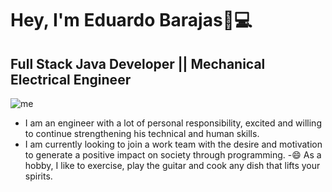 
# Hey, I'm Eduardo Barajas👋💻

## Full Stack Java Developer || Mechanical Electrical Engineer
![me](https://raw.githubusercontent.com/lalobarajasp/portfolio/main/scr/red.png)


- I am an engineer with a lot of personal responsibility, excited and willing to continue strengthening his technical and human skills.
- I am currently looking to join a work team with the desire and motivation to generate a positive impact on society through programming.
-😄 As a hobby, I like to exercise, play the guitar and cook any dish that lifts your spirits.

